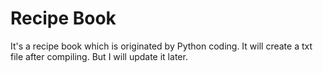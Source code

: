 # Recipe Book
It's a recipe book which is originated by Python coding. It will create a txt file after compiling. But I will update it later.

